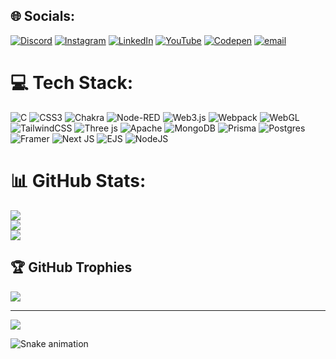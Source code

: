 
## 🌐 Socials:
[![Discord](https://img.shields.io/badge/Discord-%237289DA.svg?logo=discord&logoColor=white)](https://discord.gg/https://discord.gg/u99NpCX8aE) [![Instagram](https://img.shields.io/badge/Instagram-%23E4405F.svg?logo=Instagram&logoColor=white)](https://instagram.com/https://www.instagram.com/kenilcoder/) [![LinkedIn](https://img.shields.io/badge/LinkedIn-%230077B5.svg?logo=linkedin&logoColor=white)](https://linkedin.com/in/https://www.linkedin.com/in/kenil-sangani/ ) [![YouTube](https://img.shields.io/badge/YouTube-%23FF0000.svg?logo=YouTube&logoColor=white)](https://youtube.com/@https://www.youtube.com/@kenilgamer3035) [![Codepen](https://img.shields.io/badge/Codepen-000000?logo=codepen&logoColor=white)](https://codepen.io/kenilgamer) [![email](https://img.shields.io/badge/Email-D14836?logo=gmail&logoColor=white)](mailto:kenilk677@gmail.com) 

# 💻 Tech Stack:
![C](https://img.shields.io/badge/c-%2300599C.svg?style=for-the-badge&logo=c&logoColor=white) ![CSS3](https://img.shields.io/badge/css3-%231572B6.svg?style=for-the-badge&logo=css3&logoColor=white) ![Chakra](https://img.shields.io/badge/chakra-%234ED1C5.svg?style=for-the-badge&logo=chakraui&logoColor=white) ![Node-RED](https://img.shields.io/badge/Node--RED-%238F0000.svg?style=for-the-badge&logo=node-red&logoColor=white) ![Web3.js](https://img.shields.io/badge/web3.js-F16822?style=for-the-badge&logo=web3.js&logoColor=white) ![Webpack](https://img.shields.io/badge/webpack-%238DD6F9.svg?style=for-the-badge&logo=webpack&logoColor=black) ![WebGL](https://img.shields.io/badge/WebGL-990000?logo=webgl&logoColor=white&style=for-the-badge) ![TailwindCSS](https://img.shields.io/badge/tailwindcss-%2338B2AC.svg?style=for-the-badge&logo=tailwind-css&logoColor=white) ![Three js](https://img.shields.io/badge/threejs-black?style=for-the-badge&logo=three.js&logoColor=white) ![Apache](https://img.shields.io/badge/apache-%23D42029.svg?style=for-the-badge&logo=apache&logoColor=white) ![MongoDB](https://img.shields.io/badge/MongoDB-%234ea94b.svg?style=for-the-badge&logo=mongodb&logoColor=white) ![Prisma](https://img.shields.io/badge/Prisma-3982CE?style=for-the-badge&logo=Prisma&logoColor=white) ![Postgres](https://img.shields.io/badge/postgres-%23316192.svg?style=for-the-badge&logo=postgresql&logoColor=white) ![Framer](https://img.shields.io/badge/Framer-black?style=for-the-badge&logo=framer&logoColor=blue) ![Next JS](https://img.shields.io/badge/Next-black?style=for-the-badge&logo=next.js&logoColor=white) ![EJS](https://img.shields.io/badge/ejs-%23B4CA65.svg?style=for-the-badge&logo=ejs&logoColor=black) ![NodeJS](https://img.shields.io/badge/node.js-6DA55F?style=for-the-badge&logo=node.js&logoColor=white)
# 📊 GitHub Stats:
![](https://github-readme-stats.vercel.app/api?username=kenilgamer&theme=dark&hide_border=false&include_all_commits=false&count_private=false)<br/>
![](https://nirzak-streak-stats.vercel.app/?user=kenilgamer&theme=dark&hide_border=false)<br/>
![](https://github-readme-stats.vercel.app/api/top-langs/?username=kenilgamer&theme=dark&hide_border=false&include_all_commits=false&count_private=false&layout=compact)

## 🏆 GitHub Trophies
![](https://github-profile-trophy.vercel.app/?username=kenilgamer&theme=radical&no-frame=false&no-bg=false&margin-w=4)

---
[![](https://visitcount.itsvg.in/api?id=kenilgamer&icon=0&color=0)](https://visitcount.itsvg.in)

<img src="https://raw.githubusercontent.com/kenilgamer/kenilgamer/output/snake.svg" alt="Snake animation" />

###

###
